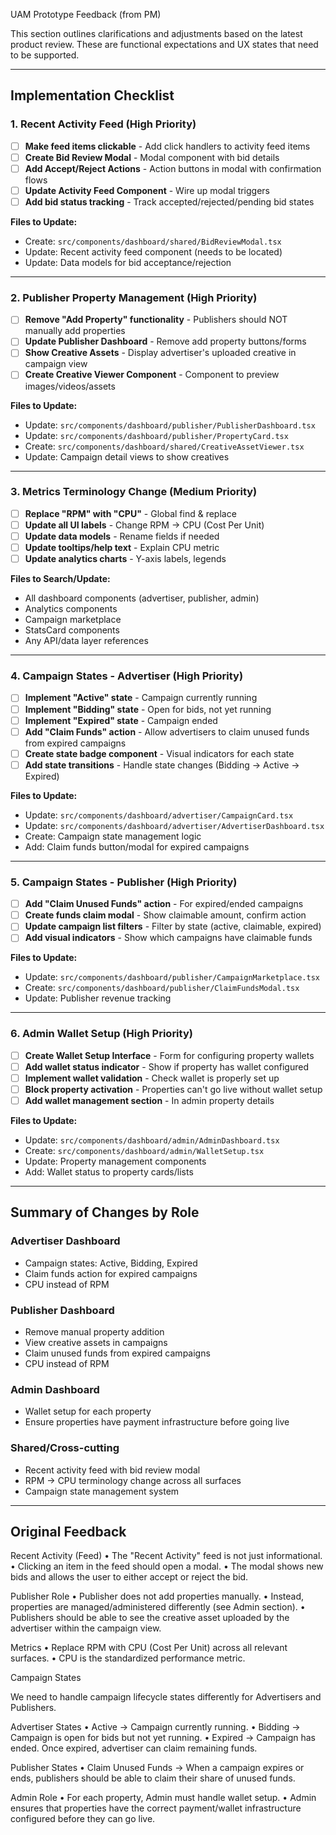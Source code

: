 UAM Prototype Feedback (from PM)

This section outlines clarifications and adjustments based on the latest product review. These are functional expectations and UX states that need to be supported.

---

## Implementation Checklist

### 1. Recent Activity Feed (High Priority)

- [ ] **Make feed items clickable** - Add click handlers to activity feed items
- [ ] **Create Bid Review Modal** - Modal component with bid details
- [ ] **Add Accept/Reject Actions** - Action buttons in modal with confirmation flows
- [ ] **Update Activity Feed Component** - Wire up modal triggers
- [ ] **Add bid status tracking** - Track accepted/rejected/pending bid states

**Files to Update:**

- Create: `src/components/dashboard/shared/BidReviewModal.tsx`
- Update: Recent activity feed component (needs to be located)
- Update: Data models for bid acceptance/rejection

---

### 2. Publisher Property Management (High Priority)

- [ ] **Remove "Add Property" functionality** - Publishers should NOT manually add properties
- [ ] **Update Publisher Dashboard** - Remove add property buttons/forms
- [ ] **Show Creative Assets** - Display advertiser's uploaded creative in campaign view
- [ ] **Create Creative Viewer Component** - Component to preview images/videos/assets

**Files to Update:**

- Update: `src/components/dashboard/publisher/PublisherDashboard.tsx`
- Update: `src/components/dashboard/publisher/PropertyCard.tsx`
- Create: `src/components/dashboard/shared/CreativeAssetViewer.tsx`
- Update: Campaign detail views to show creatives

---

### 3. Metrics Terminology Change (Medium Priority)

- [ ] **Replace "RPM" with "CPU"** - Global find & replace
- [ ] **Update all UI labels** - Change RPM → CPU (Cost Per Unit)
- [ ] **Update data models** - Rename fields if needed
- [ ] **Update tooltips/help text** - Explain CPU metric
- [ ] **Update analytics charts** - Y-axis labels, legends

**Files to Search/Update:**

- All dashboard components (advertiser, publisher, admin)
- Analytics components
- Campaign marketplace
- StatsCard components
- Any API/data layer references

---

### 4. Campaign States - Advertiser (High Priority)

- [ ] **Implement "Active" state** - Campaign currently running
- [ ] **Implement "Bidding" state** - Open for bids, not yet running
- [ ] **Implement "Expired" state** - Campaign ended
- [ ] **Add "Claim Funds" action** - Allow advertisers to claim unused funds from expired campaigns
- [ ] **Create state badge component** - Visual indicators for each state
- [ ] **Add state transitions** - Handle state changes (Bidding → Active → Expired)

**Files to Update:**

- Update: `src/components/dashboard/advertiser/CampaignCard.tsx`
- Update: `src/components/dashboard/advertiser/AdvertiserDashboard.tsx`
- Create: Campaign state management logic
- Add: Claim funds button/modal for expired campaigns

---

### 5. Campaign States - Publisher (High Priority)

- [ ] **Add "Claim Unused Funds" action** - For expired/ended campaigns
- [ ] **Create funds claim modal** - Show claimable amount, confirm action
- [ ] **Update campaign list filters** - Filter by state (active, claimable, expired)
- [ ] **Add visual indicators** - Show which campaigns have claimable funds

**Files to Update:**

- Update: `src/components/dashboard/publisher/CampaignMarketplace.tsx`
- Create: `src/components/dashboard/publisher/ClaimFundsModal.tsx`
- Update: Publisher revenue tracking

---

### 6. Admin Wallet Setup (High Priority)

- [ ] **Create Wallet Setup Interface** - Form for configuring property wallets
- [ ] **Add wallet status indicator** - Show if property has wallet configured
- [ ] **Implement wallet validation** - Check wallet is properly set up
- [ ] **Block property activation** - Properties can't go live without wallet setup
- [ ] **Add wallet management section** - In admin property details

**Files to Update:**

- Update: `src/components/dashboard/admin/AdminDashboard.tsx`
- Create: `src/components/dashboard/admin/WalletSetup.tsx`
- Update: Property management components
- Add: Wallet status to property cards/lists

---

## Summary of Changes by Role

### Advertiser Dashboard

- Campaign states: Active, Bidding, Expired
- Claim funds action for expired campaigns
- CPU instead of RPM

### Publisher Dashboard

- Remove manual property addition
- View creative assets in campaigns
- Claim unused funds from expired campaigns
- CPU instead of RPM

### Admin Dashboard

- Wallet setup for each property
- Ensure properties have payment infrastructure before going live

### Shared/Cross-cutting

- Recent activity feed with bid review modal
- RPM → CPU terminology change across all surfaces
- Campaign state management system

---

## Original Feedback

Recent Activity (Feed)
• The "Recent Activity" feed is not just informational.
• Clicking an item in the feed should open a modal.
• The modal shows new bids and allows the user to either accept or reject the bid.

Publisher Role
• Publisher does not add properties manually.
• Instead, properties are managed/administered differently (see Admin section).
• Publishers should be able to see the creative asset uploaded by the advertiser within the campaign view.

Metrics
• Replace RPM with CPU (Cost Per Unit) across all relevant surfaces.
• CPU is the standardized performance metric.

Campaign States

We need to handle campaign lifecycle states differently for Advertisers and Publishers.

Advertiser States
• Active → Campaign currently running.
• Bidding → Campaign is open for bids but not yet running.
• Expired → Campaign has ended. Once expired, advertiser can claim remaining funds.

Publisher States
• Claim Unused Funds → When a campaign expires or ends, publishers should be able to claim their share of unused funds.

Admin Role
• For each property, Admin must handle wallet setup.
• Admin ensures that properties have the correct payment/wallet infrastructure configured before they can go live.
